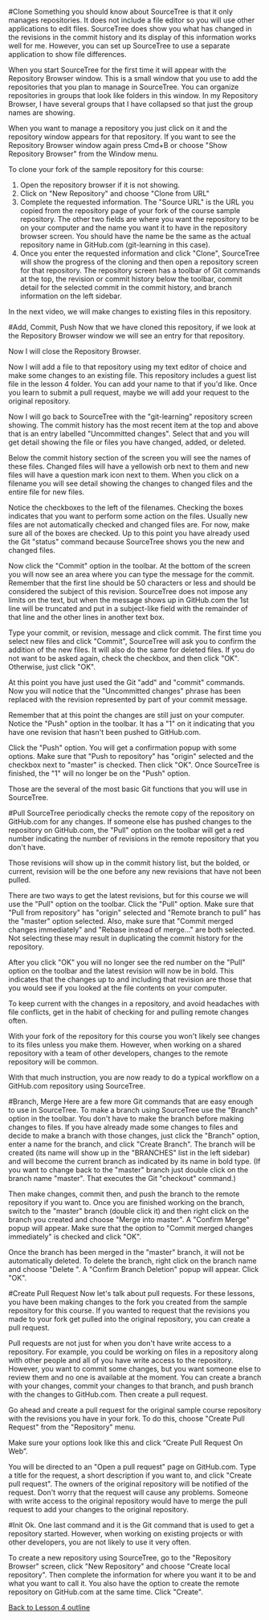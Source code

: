 #Clone
Something you should know about SourceTree is that it only manages repositories. It does not include a file editor so you will use other applications to edit files. SourceTree does show you what has changed in the revisions in the commit history and its display of this information works well for me. However, you can set up SourceTree to use a separate application to show file differences.

When you start SourceTree for the first time it will appear with the Repository Browser window. This is a small window that you use to add the repositories that you plan to manage in SourceTree. You can organize repositories in groups that look like folders in this window. In my Repository Browser, I have several groups that I have collapsed so that just the group names are showing.

When you want to manage a repository you just click on it and the repository window appears for that repository. If you want to see the Repository Browser window again press Cmd+B or choose "Show Repository Browser" from the Window menu.

To clone your fork of the sample repository for this course:
1. Open the repository browser if it is not showing.
2. Click on "New Repository" and choose "Clone from URL"
3. Complete the requested information. The "Source URL" is the URL you copied from the repository page of your fork of the course sample repository. The other two fields are where you want the repository to be on your computer and the name you want it to have in the repository browser screen. You should have the name be the same as the actual repository name in GitHub.com (git-learning in this case).
4. Once you enter the requested information and click "Clone", SourceTree will show the progress of the cloning and then open a repository screen for that repository. The repository screen has a toolbar of Git commands at the top, the revision or commit history below the toolbar, commit detail for the selected commit in the commit history, and branch information on the left sidebar.

In the next video, we will make changes to existing files in this repository.

#Add, Commit, Push
Now that we have cloned this repository, if we look at the Repository Browser window we will see an entry for that repository.

Now I will close the Repository Browser.

Now I will add a file to that repository using my text editor of choice and make some changes to an existing file. This repository includes a guest list file in the lesson 4 folder. You can add your name to that if you'd like. Once you learn to submit a pull request, maybe we will add your request to the original repository.

Now I will go back to SourceTree with the "git-learning" repository screen showing. The commit history has the most recent item at the top and above that is an entry labelled "Uncommitted changes". Select that and you will get detail showing the file or files you have changed, added, or deleted.

Below the commit history section of the screen you will see the names of these files. Changed files will have a yellowish orb next to them and new files will have a question mark icon next to them. When you click on a filename you will see detail showing the changes to changed files and the entire file for new files.

Notice the checkboxes to the left of the filenames. Checking the boxes indicates that you want to perform some action on the files. Usually new files are not automatically checked and changed files are. For now, make sure all of the boxes are checked. Up to this point you have already used the Git "status" command because SourceTree shows you the new and changed files.

Now click the "Commit" option in the toolbar. At the bottom of the screen you will now see an area where you can type the message for the commit. Remember that the first line should be 50 characters or less and should be considered the subject of this revision. SourceTree does not impose any limits on the text, but when the message shows up in GitHub.com the 1st line will be truncated and put in a subject-like field with the remainder of that line and the other lines in another text box.

Type your commit, or revision, message and click commit. The first time you select new files and click "Commit", SourceTree will ask you to confirm the addition of the new files. It will also do the same for deleted files. If you do not want to be asked again, check the checkbox, and then click "OK". Otherwise, just click "OK".

At this point you have just used the Git "add" and "commit" commands. Now you will notice that the "Uncommitted changes" phrase has been replaced with the revision represented by part of your commit message.

Remember that at this point the changes are still just on your computer. Notice the "Push" option in the toolbar. It has a "1" on it indicating that you have one revision that hasn't been pushed to GitHub.com.

Click the "Push" option. You will get a confirmation popup with some options. Make sure that "Push to repository" has "origin" selected and the checkbox next to "master" is checked. Then click "OK". Once SourceTree is finished, the "1" will no longer be on the "Push" option.

Those are the several of the most basic Git functions that you will use in SourceTree.

#Pull
SourceTree periodically checks the remote copy of the repository on GitHub.com for any changes. If someone else has pushed changes to the repository on GitHub.com, the "Pull" option on the toolbar will get a red number indicating the number of revisions in the remote repository that you don't have.

Those revisions will show up in the commit history list, but the bolded, or current, revision will be the one before any new revisions that have not been pulled.

There are two ways to get the latest revisions, but for this course we will use the "Pull" option on the toolbar. Click the "Pull" option. Make sure that "Pull from repository" has "origin" selected and "Remote branch to pull" has the "master" option selected. Also, make sure that "Commit merged changes immediately" and "Rebase instead of merge..." are both selected. Not selecting these may result in duplicating the commit history for the repository.

After you click "OK" you will no longer see the red number on the "Pull" option on the toolbar and the latest revision will now be in bold. This indicates that the changes up to and including that revision are those that you would see if you looked at the file contents on your computer.

To keep current with the changes in a repository, and avoid headaches with file conflicts, get in the habit of checking for and pulling remote changes often.

With your fork of the repository for this course you won't likely see changes to its files unless you make them. However, when working on a shared repository with a team of other developers, changes to the remote repository will be common.

With that much instruction, you are now ready to do a typical workflow on a GitHub.com repository using SourceTree.

#Branch, Merge
Here are a few more Git commands that are easy enough to use in SourceTree.
To make a branch using SourceTree use the "Branch" option in the toolbar. You don't have to make the branch before making changes to files. If you have already made some changes to files and decide to make a branch with those changes, just click the "Branch" option, enter a name for the branch, and click "Create Branch". The branch will be created (its name will show up in the "BRANCHES" list in the left sidebar) and will become the current branch as indicated by its name in bold type. (If you want to change back to the "master" branch just double click on the branch name "master". That executes the Git "checkout" command.)

Then make changes, commit then, and push the branch to the remote repository if you want to. Once you are finished working on the branch, switch to the "master" branch (double click it) and then right click on the branch you created and choose "Merge <name of branch> into master". A "Confirm Merge" popup will appear. Make sure that the option to "Commit merged changes immediately" is checked and click "OK".

Once the branch has been merged in the "master" branch, it will not be automatically deleted. To delete the branch, right click on the branch name and choose "Delete <name of branch>". A "Confirm Branch Deletion" popup will appear. Click "OK".

#Create Pull Request
Now let's talk about pull requests. For these lessons, you have been making changes to the fork you created from the sample repository for this course. If you wanted to request that the revisions you made to your fork get pulled into the original repository, you can create a pull request.

Pull requests are not just for when you don't have write access to a repository. For example, you could be working on files in a repository along with other people and all of you have write access to the repository. However, you want to commit some changes, but you want someone else to review them and no one is available at the moment. You can create a branch with your changes, commit your changes to that branch, and push branch with the changes to GitHub.com. Then create a pull request.

Go ahead and create a pull request for the original sample course repository with the revisions you have in your fork. To do this, choose "Create Pull Request" from the "Repository" menu.

Make sure your options look like this and click “Create Pull Request On Web”.


You will be directed to an "Open a pull request" page on GitHub.com. Type a title for the request, a short description if you want to, and click "Create pull request". The owners of the original repository will be notified of the request. Don't worry that the request will cause any problems. Someone with write access to the original repository would have to merge the pull request to add your changes to the original repository.

#Init
Ok. One last command and it is the Git command that is used to get a repository started. However, when working on existing projects or with other developers, you are not likely to use it very often.

To create a new repository using SourceTree, go to the "Repository Browser" screen, click "New Repository" and choose "Create local repository". Then complete the information for where you want it to be and what you want to call it. You also have the option to create the remote repository on GitHub.com at the same time. Click "Create".


[Back to Lesson 4 outline](https://github.com/live-and-learn/git-learning/tree/master/lesson-4 "Back to lesson 4 outline")